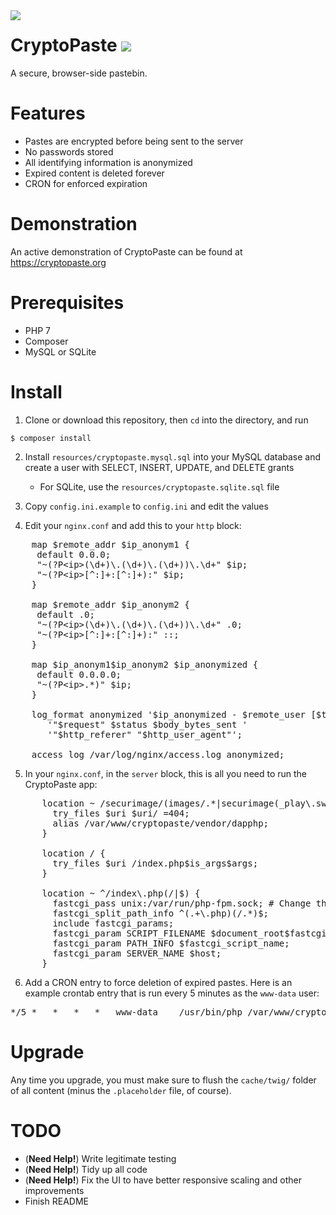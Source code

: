 <img src="https://github.com/HackThisCode/CryptoPaste/raw/master/public/img/cryptopaste.png" align="left">
<h1>CryptoPaste <a href="https://travis-ci.org/HackThisCode/CryptoPaste" title="Travis-CI Build Status"><img src="https://travis-ci.org/HackThisCode/CryptoPaste.svg?branch=master"></a></h1>
A secure, browser-side pastebin.

# Features
- Pastes are encrypted before being sent to the server
- No passwords stored
- All identifying information is anonymized
- Expired content is deleted forever
- CRON for enforced expiration

# Demonstration
An active demonstration of CryptoPaste can be found at https://cryptopaste.org

# Prerequisites
- PHP 7
- Composer
- MySQL or SQLite

# Install

1. Clone or download this repository, then `cd` into the directory, and run

`$ composer install`

2. Install `resources/cryptopaste.mysql.sql` into your MySQL database and create a user with SELECT, INSERT, UPDATE, and DELETE grants
   - For SQLite, use the `resources/cryptopaste.sqlite.sql` file

3. Copy `config.ini.example` to `config.ini` and edit the values

4. Edit your `nginx.conf` and add this to your `http` block:

<pre>
    map $remote_addr $ip_anonym1 {
     default 0.0.0;
     "~(?P&lt;ip>(\d+)\.(\d+)\.(\d+))\.\d+" $ip;
     "~(?P&lt;ip>[^:]+:[^:]+):" $ip;
    }

    map $remote_addr $ip_anonym2 {
     default .0;
     "~(?P&lt;ip>(\d+)\.(\d+)\.(\d+))\.\d+" .0;
     "~(?P&lt;ip>[^:]+:[^:]+):" ::;
    }

    map $ip_anonym1$ip_anonym2 $ip_anonymized {
     default 0.0.0.0;
     "~(?P&lt;ip>.*)" $ip;
    }

    log_format anonymized '$ip_anonymized - $remote_user [$time_local] ' 
       '"$request" $status $body_bytes_sent ' 
       '"$http_referer" "$http_user_agent"';

    access_log /var/log/nginx/access.log anonymized;
</pre>

5. In your `nginx.conf`, in the `server` block, this is all you need to run the CryptoPaste app:

<pre>
      location ~ /securimage/(images/.*|securimage(_play\.swf|\.js|\.css))$ {
        try_files $uri $uri/ =404;
        alias /var/www/cryptopaste/vendor/dapphp;
      }

      location / {
        try_files $uri /index.php$is_args$args;
      }

      location ~ ^/index\.php(/|$) {
        fastcgi_pass unix:/var/run/php-fpm.sock; # Change this to reflect how your PHP-FPM is running
        fastcgi_split_path_info ^(.+\.php)(/.*)$;
        include fastcgi_params;
        fastcgi_param SCRIPT_FILENAME $document_root$fastcgi_script_name;
        fastcgi_param PATH_INFO $fastcgi_script_name;
        fastcgi_param SERVER_NAME $host;
      }
</pre>

6. Add a CRON entry to force deletion of expired pastes.  Here is an example crontab entry that is run every 5 minutes as the `www-data` user:

<pre>
*/5	*	*	*	*	www-data	/usr/bin/php /var/www/cryptopaste/src/cron.php >> /var/log/cryptopaste-cron.log
</pre>

# Upgrade

Any time you upgrade, you must make sure to flush the `cache/twig/` folder of all content (minus the `.placeholder` file, of course).

# TODO
- (**Need Help!**) Write legitimate testing
- (**Need Help!**) Tidy up all code
- (**Need Help!**) Fix the UI to have better responsive scaling and other improvements
- Finish README

